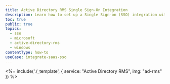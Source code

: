 ```yaml
---
title: Active Directory RMS Single Sign-On Integration
description: Learn how to set up a Single Sign-on (SSO) integration with Active Directory RMS and Auth0.
toc: true
public: true
topics:
  - sso
  - microsoft
  - active-directory-rms
  - windows
contentType: how-to
useCase: integrate-saas-sso
---
```


<%= include('./_template', {
  service: "Active Directory RMS",
  img: "ad-rms"
}) %>
